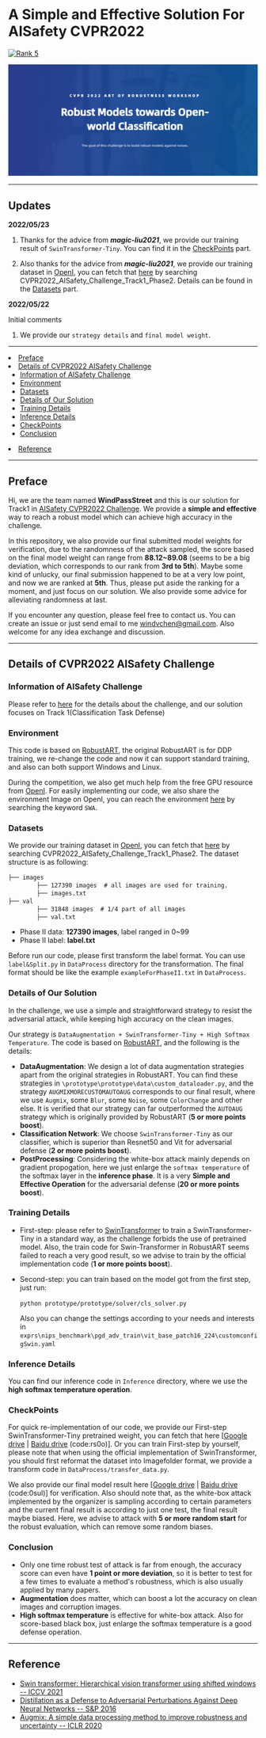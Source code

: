 # A Simple and Effective Solution For AISafety CVPR2022

[![Rank 5](https://img.shields.io/badge/Effective%20Solution-5th--Solution--For--AISafety--CVPR2022-red)](https://github.com/WindVChen/Solution-For-AISafety-CVPR2022)

![CoverPage](./Pic/CoverPage.png)

---
## Updates
**2022/05/23**

1. Thanks for the advice from __*magic-liu2021*__, we provide our training result of ```SwinTransformer-Tiny```. You can find it in
the <a href="#CheckPoints">CheckPoints</a> part.

2. Also thanks for the advice from __*magic-liu2021*__, we provide our training dataset in [OpenI](https://openi.org.cn/), you can fetch that
[here](https://git.openi.org.cn/explore/datasets) by searching CVPR2022_AISafety_Challenge_Track1_Phase2. Details can be
found in the <a href="#Datasets">Datasets</a> part.

**2022/05/22**

Initial comments

1. We provide our ```strategy details``` and ```final model weight```.

---

<!-- TABLE OF CONTENTS -->
<li><a href="#Preface">Preface</a></li>
<li>
  <a href="#Details of CVPR2022 AISafety Challenge">Details of CVPR2022 AISafety Challenge</a>
  <ul>
    <li><a href="#Information of AISafety Challenge">Information of AISafety Challenge</a></li>
    <li><a href="#Environment">Environment</a></li>
    <li><a href="#Datasets">Datasets</a></li>
    <li><a href="#Details of Our Solution">Details of Our Solution</a></li>
    <li><a href="#Training Details">Training Details</a></li>
    <li><a href="#Inference Details">Inference Details</a></li>
    <li><a href="#CheckPoints">CheckPoints</a></li>
    <li><a href="#Conclusion">Conclusion</a></li>
  </ul>
</li>
<li><a href="#Reference">Reference</a></li>

---
## Preface
Hi, we are the team named **WindPassStreet** and this is our solution for Track1 in [AISafety CVPR2022 Challenge]((https://aisafety.sensetime.com/#/intro)). We provide a **simple and effective** way to reach a
robust model which can achieve high accuracy in the challenge. 

In this repository, we also provide our final submitted model weights for verification, due to the randomness of the attack sampled,
the score based on the final model weight can range from **88.12~89.08** (seems to be a big deviation, which corresponds to our rank from **3rd to 5th**). Maybe some kind of unlucky, our final submission
happened to be at a very low point, and now we are ranked at **5th**. Thus, please put aside the ranking for a moment, and just focus on our solution. 
We also provide some advice for alleviating randomness at last.

If you encounter any question, please feel free to contact us. You can create an issue or just send email to me windvchen@gmail.com. Also welcome for any idea exchange and discussion.


---

## Details of CVPR2022 AISafety Challenge
### Information of AISafety Challenge
Please refer to [here](https://aisafety.sensetime.com/#/intro) for the details about the challenge, and our solution focuses on Track 1(Classification Task Defense)

### Environment
This code is based on [RobustART](https://github.com/DIG-Beihang/RobustART), the original RobustART is for DDP training, we re-change the code
and now it can support standard training, and also can both support Windows and Linux.

During the competition, we also get much help from the free GPU resource from [OpenI](https://openi.org.cn/). For easily implementing our code, we also share the environment Image
on OpenI, you can reach the environment [here](https://git.openi.org.cn/explore/images?type=myimage) by searching the keyword ```SWA```.

### Datasets
We provide our training dataset in [OpenI](https://openi.org.cn/), you can fetch that
[here](https://git.openi.org.cn/explore/datasets) by searching CVPR2022_AISafety_Challenge_Track1_Phase2.  The dataset structure 
is as following:
```
├── images
        ├── 127390 images  # all images are used for training.
        ├── images.txt
├── val
        ├── 31848 images  # 1/4 part of all images
        ├── val.txt
```
- Phase II data: **127390 images**, label ranged in 0~99
- Phase II label: **label.txt**

Before run our code, please first transform the label format. You can use ```label&Split.py``` in ```DataProcess``` directory
for the transformation. The final format should be like the example ```exampleForPhaseII.txt``` in ```DataProcess```.

### Details of Our Solution
In the challenge, we use a simple and straightforward strategy to resist the adversarial
attack, while keeping high accuracy on the clean images.

Our strategy is ```DataAugmentation + SwinTransformer-Tiny + High Softmax Temperature```. The code is based on [RobustART](https://github.com/DIG-Beihang/RobustART), and the following
is the details:
- **DataAugmentation**: We design a lot of data augmentation strategies apart from the original strategies in RobustART. You can
find these strategies in ```\prototype\prototype\data\custom_dataloader.py```, and the strategy ```AUGMIXMORECUSTOMAUTOAUG```
corresponds to our final result, where we use ```Augmix```, some ```Blur```, some ```Noise```, some ```ColorChange``` and
other else. It is verified that our strategy can far outperformed the ```AUTOAUG``` strategy which is originally provided by 
RobustART (**5 or more points boost**).
- **Classification Network**: We choose ```SwinTransformer-Tiny``` as our classifier, which is superior than
Resnet50 and Vit for adversarial defense (**2 or more points boost**).
- **PostProcessing**: Considering the white-box attack mainly depends on gradient propogation, here we just
enlarge the ```softmax temperature``` of the softmax layer in the **inference phase**. It is a very **Simple and Effective Operation** for the adversarial
 defense (**20 or more points boost**).

### Training Details
- First-step: please refer to [SwinTransformer](https://github.com/microsoft/Swin-Transformer) to train a SwinTransformer-Tiny in a standard way, as
the challenge forbids the use of pretrained model. Also, the train code for Swin-Transformer in RobustART seems failed to
reach a very good result, so we advise to train by the official implementation code (**1 or more points boost**).
- Second-step: you can train based on the model got from the first step, just run:

  ```python prototype/prototype/solver/cls_solver.py```
  
  Also you can change the settings according to your needs and interests in ```exprs\nips_benchmark\pgd_adv_train\vit_base_patch16_224\customconfigSwin.yaml``` 

### Inference Details
You can find our inference code in ```Inference``` directory, where we use the **high softmax temperature operation**.

### CheckPoints
For quick re-implementation of our code, we provide our First-step SwinTransformer-Tiny pretrained weight, you can fetch that
here [[Google drive](https://drive.google.com/file/d/1i7h4ewIu7R0CTQCAvh8_AlF6BkGZxi0J/view?usp=sharing) | [Baidu drive](https://pan.baidu.com/s/1SisTtIAe1zODgyCIxtv-7Q) (code:rs0o)]. Or you can train First-step by yourself, please note
that when using the official implementation of SwinTransformer, you should first reformat the dataset into Imagefolder format, we provide
a transform code in ```DataProcess/transfer_data.py```.

We also provide our final model result here [[Google drive](https://drive.google.com/file/d/1HMIiESKASDoTnzaAD9G4ES_9zPIUlYKk/view?usp=sharing) | [Baidu drive](https://pan.baidu.com/s/19Hcoq1SghK8PjNnIu3j0MQ) (code:0sul)] for verification. Also should note that, as the white-box attack implemented
by the organizer is sampling according to certain parameters and the current final result is according to just one test, 
the final result maybe biased. Here, we advise to attack with **5 or more random start** for the robust evaluation, which can remove
some random biases.

### Conclusion
- Only one time robust test of attack is far from enough, the accuracy score can even have **1 point or more deviation**, so it is better
to test for a few times to evaluate a method's robustness, which is also usually applied by many papers.
- **Augmentation** does matter, which can boost a lot the accuracy on clean images and corruption images.
- **High softmax temperature** is effective for white-box attack. Also for score-based black box, just enlarge the softmax temperature
is a good defense operation.
---
## Reference
- [Swin transformer: Hierarchical vision transformer using shifted windows -- ICCV 2021](https://openaccess.thecvf.com/content/ICCV2021/papers/Liu_Swin_Transformer_Hierarchical_Vision_Transformer_Using_Shifted_Windows_ICCV_2021_paper.pdf)
- [Distillation as a Defense to Adversarial Perturbations Against Deep Neural Networks -- S&P 2016](https://arxiv.org/pdf/1511.04508.pdf&xid=25657,15700023,15700124,15700149,15700186,15700191,15700201,15700237,15700242.pdf)
- [Augmix: A simple data processing method to improve robustness and uncertainty -- ICLR 2020](https://arxiv.org/pdf/1912.02781.pdf)

